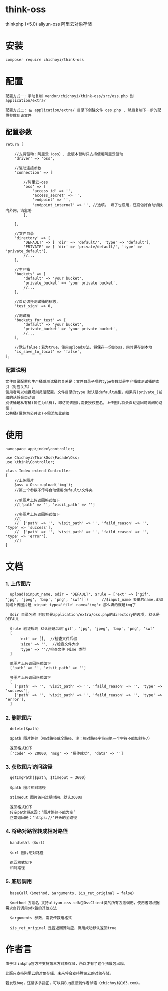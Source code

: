 # think-oss
thinkphp (>5.0) aliyun-oss 阿里云对象存储  

# 安装

    composer require chichoyi/think-oss

# 配置

    配置方式一：手动复制 vendor/chichoyi/think-oss/src/oss.php 到 application/extra/
    
    配置方式二: 在 application/extra/ 目录下创建文件 oss.php , 然后复制下一步的配置参数到该文件
    
    
## 配置参数
    return [
    
        //支持驱动：阿里云（oss）, 此版本暂时只支持使用阿里云驱动
        'driver' => 'oss',
    
        //驱动连接参数
        'connection' => [
    
            //阿里云-oss
            'oss' => [
                'access_id' => '',
                'access_secret' => '',
                'endpoint' => '',
                'endpoint_internal' => '', //选填， 填了也没用，还没做好自动切换内外网，请忽略
            ],
    
        ],
    
        //文件目录
        'directory' => [
            'DEFAULT' => [ 'dir' => 'default/', 'type' => 'default'],
            'PRIVATE' => [ 'dir' => 'private/default/', 'type' => 'private_default'],
            //...
        ],
    
        //生产桶
        'buckets' => [
            'default' => 'your bucket',
            'private_bucket' => 'your private bucket',
            //...
        ],
    
        //自动切换测试桶的标志,
        'test_sign' => 0,
    
        //测试桶
        'buckets_for_test' => [
            'default' => 'your bucket',
            'private_bucket' => 'your private bucket',
            //...
        ],
        
        //默认false；若为true，使用upload方法，将保存一份到oss，同时保存到本地
        'is_save_to_local' => 'false',
    ];
    
### 配置说明

    文件目录配置和生产桶或测试桶的关系是：文件目录子项的type参数就是生产桶或测试桶的索引（对应关系）,
    使用者可以根据规则灵活配置，文件目录的type 默认是default类型，如果有(private_)前缀的话将会自动识
    别该桶是私有桶(属性为私有)，即访问该图片需要授权签名，上传图片将会自动返回可访问的路径；
    公共桶(属性为公共读)不需添加此前缀
    
# 使用
    namespace app\index\controller;
    
    use Chichoyi\ThinkOss\Facade\Oss;
    use \think\Controller;
    
    class Index extend Controller
    {
        //上传图片
        $oss = Oss::upload('img'); 
        //第二个参数不传将自动使用default/文件夹
        
        //单图片上传返回格式如下
        //['path' => '', 'visit_path' => '']
        
        //多图片上传返回格式如下
        //[
        //  ['path' => '', 'visit_path' => '', 'faild_reason' => '', 'type' => 'success'],
        //  ['path' => '', 'visit_path' => '', 'faild_reason' => '', 'type' => 'error'],
        //]
    }
 
 # 文档 
 
 ### 1. 上传图片
      upload($input_name, $dir = 'DEFAULT', $rule = ['ext' => ['gif', 'jpg', 'jpeg', 'bmp', 'png', 'swf']])      //$input_name 表单的name,比如前端上传图片是 <input type='file' name='img'> 那么填的就是img了
      
      $dir 目录名称 对应的是application/extra/oss.php的directory的选项, 默认是DEFAUL
      
      $rule 验证规则 默认验证后缀'gif', 'jpg', 'jpeg', 'bmp', 'png', 'swf'
      [
          'ext' => [],  //检查文件后缀 
          'size' => '',  //检查文件大小
          'type' => ''//检查文件 Mime 类型
      ]
      
      单图片上传返回格式如下
      ['path' => '', 'visit_path' => '']
              
      多图片上传返回格式如下
      [
        ['path' => '', 'visit_path' => '', 'faild_reason' => '', 'type' => 'success'],
        ['path' => '', 'visit_path' => '', 'faild_reason' => '', 'type' => 'error'],
      ]
      
### 2. 删除图片
      delete($path) 
      
      $path 图片路径（相对路径或全路径，注：相对路径字符串第一个字符不能加斜杆/）
      
      返回格式如下
      ['code' => 20000, 'msg' => '操作成功', 'data' => '']
### 3. 获取图片访问路径
      getImgPath($path, $timeout = 3600)
      
      $path 图片相对路径
      
      $timeout 图片访问过期时间，默认3600s
      
      返回格式如下
      传空path将返回：‘图片路径不能为空’
      正常返回是：'https://'开头的全路径
      
### 4. 将绝对路径转成相对路径
      handleUrl（$url）
      
      $url 图片绝对路径
      
      返回格式如下
      相对路径
     
### 5. 底层调用
      baseCall（$method, $arguments, $is_ret_original = false）
      
      $method 方法名 支持aliyun-oss-sdk包OssClient类的所有方法调用，使用者可根据需求自行调用sdk包的其他方法
      
      $arguments 参数，需要传数组格式
      
      $is_ret_original 是否返回源响应，调用成功默认返回true
      
# 作者言

    由于thinkphp官方不支持第三方对象存储，所以才有了这个拓展包出现。
    
    此版只支持阿里云的对象存储，未来将会支持腾讯云的对象存储。
    
    若发现bug，还请多多指正，可以将Bug反馈到作者邮箱（chichoyi@163.com）。
    
   